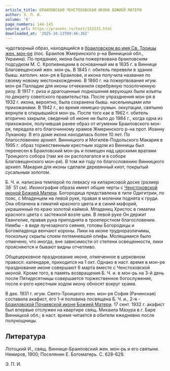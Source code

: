 ```yaml
---
article_title: БРАИЛОВСКАЯ ЧЕНСТОХОВСКАЯ ИКОНА БОЖИЕЙ МАТЕРИ
author: Э. П. И.
volume: '6'
page_numbers: 144-145
source_url: https://pravenc.ru/text/153315.html
downloaded_at: '2025-10-13T09:46:36Z'
---
```


чудотворный образ, находящийся в [браиловском во имя Св. Троицы жен. мон-ре](<https://pravenc.ru/text/браиловском во имя Св  Троицы жен  мон-ре.html>) (пос. Браилов Жмеринского р-на Винницкой обл., Украина). По преданию, икона была пожертвована браиловским подсудком М. С. Кропивницким в основанный им в 1635 г. в Виннице Благовещенский жен. мон-рь. В 1845 г. обитель перевели в здание бывш. католич. мон-ря в Браилове, и икона получила название по своему новому местонахождению. В 1860 г. на пожертвования игум. мон-ря Палладии для иконы отчеканили серебряную позолоченную ризу. В 1917 г. риза и драгоценные подношения верующих были изъяты по декрету советского правительства. После упразднения мон-ря в 1932 г. икона, вероятно, была сохранена бывш. насельницами или прихожанами. В 1942 г., во время немецко-румын. оккупации, святыню вернули в открывшийся мон-рь. После того как в 1962 г. обитель вторично закрыли, сведений об иконе не было до 1984 г., когда одна из прихожанок, получившая ранее образ от игумении Браиловского мон-ря, передала его благочинному храмов Жмеринского р-на прот. Иоанну Луканову. В его доме икона находилась более 10 лет. По благословению архиеп. Винницкого и Могилёв-Подольского Макария в 1995 г. образ торжественным крестным ходом из Винницы был перенесен в Браиловский мон-рь и помещен над царскими вратами Троицкого собора (там же он располагался и в соборе Благовещенского мон-ря). В том же году по благословению Винницкого архиеп. Макария для иконы сделали деревянный киот, покрытый сусальным золотом.

Б. Ч. и. написана темперой по левкасу на кипарисовой доске (размер 38´
51 см). Иконография образа имеет общие черты с [Ченстоховской иконой Божией Матери](<https://pravenc.ru/text/Ченстоховской иконой Божией Матери.html>). Богородица представлена в типе Одигитрии, по пояс, с Младенцем на левой руке, правая в молении поднята к груди. Она облачена в гиматий красного цвета и в синий мафорий, украшенный по краю золотой каймой. Младенец Христос в гиматии красного цвета с застежкой возле шеи. В левой руке Он держит Евангелие, правая рука приподнята в троеперстном благословении. Нимбы - в виде лучезарного сияния, головы Богородицы и Богомладенца венчают короны. Лики на иконе трудноразличимы, поскольку скрыты слоем потемневшей олифы. Молящимися было отмечено, что иногда, вне зависимости от степени освещенности, лики проясняются и бывают видны отчетливо.

Общецерковное празднование иконе, отмеченное в церковном правосл. календаре, приходится на 1 окт. Однако в наст. время в мон-ре празднование иконе совершают 6 марта вместе с Ченстоховской иконой. Кроме того, в память возвращения Б. Ч. и. в мон-рь на 3-й день после Пятидесятницы совершается торжественное богослужение, после к-рого крестным ходом икону обносят вокруг храма.

В дек. 1931 г. игум. Свято-Троицкого жен. мон-ря София (Рачинская) составила акафист, его 1-я половина посвящена Б. Ч. и., 2-я - [Браиловской Почаевской иконе Божией Матери](<https://pravenc.ru/text/Браиловской Почаевской иконе Божией Матери.html>). 17 сент. 1932 г. акафист был впервые отслужен на квартире свящ. Михаила Мазура в г. Баре Винницкой обл.; в наст. время читается в обители ежедневно после полунощницы.

## Литература

Лотоцкий И., свящ. Виннице-Браиловский жен. мон-рь и его святыни. Немиров, 1900; Поселянин Е. Богоматерь. С. 628-629.

Э. П. И.
